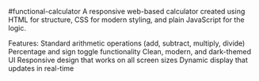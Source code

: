 #functional-calculator
A responsive web-based calculator created using HTML for structure, CSS for modern styling, and plain JavaScript for the logic.

Features:
Standard arithmetic operations (add, subtract, multiply, divide)
Percentage and sign toggle functionality
Clean, modern, and dark-themed UI
Responsive design that works on all screen sizes
Dynamic display that updates in real-time
